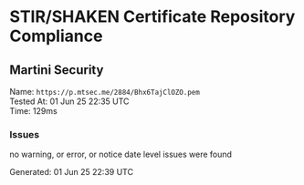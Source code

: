 # STIR/SHAKEN Certificate Repository Compliance

## Martini Security

Name: `https://p.mtsec.me/2884/Bhx6TajClOZO.pem`\
Tested At: 01 Jun 25 22:35 UTC\
Time: 129ms

### Issues

no warning, or error, or notice date level issues were found

Generated: 01 Jun 25 22:39 UTC
